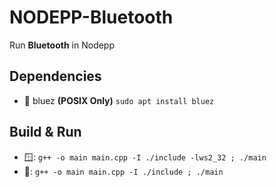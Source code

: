 # NODEPP-Bluetooth
Run **Bluetooth** in Nodepp

## Dependencies
- 🐧 bluez **(POSIX Only)** `sudo apt install bluez`

## Build & Run
- 🪟: `g++ -o main main.cpp -I ./include -lws2_32 ; ./main`
- 🐧: `g++ -o main main.cpp -I ./include ; ./main`
